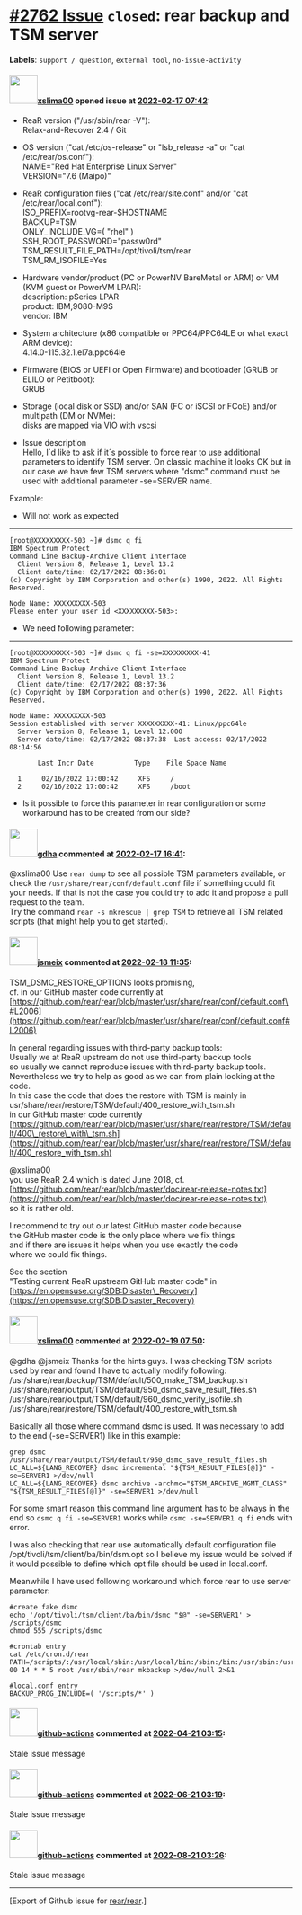 [\#2762 Issue](https://github.com/rear/rear/issues/2762) `closed`: rear backup and TSM server
=============================================================================================

**Labels**: `support / question`, `external tool`, `no-issue-activity`

#### <img src="https://avatars.githubusercontent.com/u/28806908?u=45651cb1102180dcd57e18be6526196d379d50c8&v=4" width="50">[xslima00](https://github.com/xslima00) opened issue at [2022-02-17 07:42](https://github.com/rear/rear/issues/2762):

-   ReaR version ("/usr/sbin/rear -V"):  
    Relax-and-Recover 2.4 / Git

-   OS version ("cat /etc/os-release" or "lsb\_release -a" or "cat
    /etc/rear/os.conf"):  
    NAME="Red Hat Enterprise Linux Server"  
    VERSION="7.6 (Maipo)"

-   ReaR configuration files ("cat /etc/rear/site.conf" and/or "cat
    /etc/rear/local.conf"):  
    ISO\_PREFIX=rootvg-rear-$HOSTNAME  
    BACKUP=TSM  
    ONLY\_INCLUDE\_VG=( "rhel" )  
    SSH\_ROOT\_PASSWORD="passw0rd"  
    TSM\_RESULT\_FILE\_PATH=/opt/tivoli/tsm/rear  
    TSM\_RM\_ISOFILE=Yes

-   Hardware vendor/product (PC or PowerNV BareMetal or ARM) or VM (KVM
    guest or PowerVM LPAR):  
    description: pSeries LPAR  
    product: IBM,9080-M9S  
    vendor: IBM

-   System architecture (x86 compatible or PPC64/PPC64LE or what exact
    ARM device):  
    4.14.0-115.32.1.el7a.ppc64le

-   Firmware (BIOS or UEFI or Open Firmware) and bootloader (GRUB or
    ELILO or Petitboot):  
    GRUB

-   Storage (local disk or SSD) and/or SAN (FC or iSCSI or FCoE) and/or
    multipath (DM or NVMe):  
    disks are mapped via VIO with vscsi

-   Issue description  
    Hello, I´d like to ask if it´s possible to force rear to use
    additional parameters to identify TSM server. On classic machine it
    looks OK but in our case we have few TSM servers where "dsmc"
    command must be used with additional parameter -se=SERVER name.

Example:

-   Will not work as expected

------------------------------------------------------------------------

    [root@XXXXXXXXX-503 ~]# dsmc q fi
    IBM Spectrum Protect
    Command Line Backup-Archive Client Interface
      Client Version 8, Release 1, Level 13.2
      Client date/time: 02/17/2022 08:36:01
    (c) Copyright by IBM Corporation and other(s) 1990, 2022. All Rights Reserved.

    Node Name: XXXXXXXXX-503
    Please enter your user id <XXXXXXXXX-503>:

-   We need following parameter:

------------------------------------------------------------------------

    [root@XXXXXXXXX-503 ~]# dsmc q fi -se=XXXXXXXXX-41
    IBM Spectrum Protect
    Command Line Backup-Archive Client Interface
      Client Version 8, Release 1, Level 13.2
      Client date/time: 02/17/2022 08:37:36
    (c) Copyright by IBM Corporation and other(s) 1990, 2022. All Rights Reserved.

    Node Name: XXXXXXXXX-503
    Session established with server XXXXXXXXX-41: Linux/ppc64le
      Server Version 8, Release 1, Level 12.000
      Server date/time: 02/17/2022 08:37:38  Last access: 02/17/2022 08:14:56

           Last Incr Date          Type    File Space Name

      1     02/16/2022 17:00:42     XFS     /
      2     02/16/2022 17:00:42     XFS     /boot

-   Is it possible to force this parameter in rear configuration or some
    workaround has to be created from our side?

#### <img src="https://avatars.githubusercontent.com/u/888633?u=cdaeb31efcc0048d3619651aa18dd4b76e636b21&v=4" width="50">[gdha](https://github.com/gdha) commented at [2022-02-17 16:41](https://github.com/rear/rear/issues/2762#issuecomment-1043167564):

@xslima00 Use `rear dump` to see all possible TSM parameters available,
or check the `/usr/share/rear/conf/default.conf` file if something could
fit your needs. If that is not the case you could try to add it and
propose a pull request to the team.  
Try the command `rear -s mkrescue | grep TSM` to retrieve all TSM
related scripts (that might help you to get started).

#### <img src="https://avatars.githubusercontent.com/u/1788608?u=925fc54e2ce01551392622446ece427f51e2f0ce&v=4" width="50">[jsmeix](https://github.com/jsmeix) commented at [2022-02-18 11:35](https://github.com/rear/rear/issues/2762#issuecomment-1044378561):

TSM\_DSMC\_RESTORE\_OPTIONS looks promising,  
cf. in our GitHub master code currently at  
[https://github.com/rear/rear/blob/master/usr/share/rear/conf/default.conf\#L2006](https://github.com/rear/rear/blob/master/usr/share/rear/conf/default.conf#L2006)

In general regarding issues with third-party backup tools:  
Usually we at ReaR upstream do not use third-party backup tools  
so usually we cannot reproduce issues with third-party backup tools.  
Nevertheless we try to help as good as we can from plain looking at the
code.  
In this case the code that does the restore with TSM is mainly in  
usr/share/rear/restore/TSM/default/400\_restore\_with\_tsm.sh  
in our GitHub master code currently  
[https://github.com/rear/rear/blob/master/usr/share/rear/restore/TSM/default/400\_restore\_with\_tsm.sh](https://github.com/rear/rear/blob/master/usr/share/rear/restore/TSM/default/400_restore_with_tsm.sh)

@xslima00  
you use ReaR 2.4 which is dated June 2018, cf.  
[https://github.com/rear/rear/blob/master/doc/rear-release-notes.txt](https://github.com/rear/rear/blob/master/doc/rear-release-notes.txt)  
so it is rather old.

I recommend to try out our latest GitHub master code because  
the GitHub master code is the only place where we fix things  
and if there are issues it helps when you use exactly the code  
where we could fix things.

See the section  
"Testing current ReaR upstream GitHub master code" in  
[https://en.opensuse.org/SDB:Disaster\_Recovery](https://en.opensuse.org/SDB:Disaster_Recovery)

#### <img src="https://avatars.githubusercontent.com/u/28806908?u=45651cb1102180dcd57e18be6526196d379d50c8&v=4" width="50">[xslima00](https://github.com/xslima00) commented at [2022-02-19 07:50](https://github.com/rear/rear/issues/2762#issuecomment-1045959017):

@gdha @jsmeix Thanks for the hints guys. I was checking TSM scripts used
by rear and found I have to actually modify following:  
/usr/share/rear/backup/TSM/default/500\_make\_TSM\_backup.sh  
/usr/share/rear/output/TSM/default/950\_dsmc\_save\_result\_files.sh  
/usr/share/rear/output/TSM/default/960\_dsmc\_verify\_isofile.sh  
/usr/share/rear/restore/TSM/default/400\_restore\_with\_tsm.sh

Basically all those where command dsmc is used. It was necessary to add
to the end (-se=SERVER1) like in this example:

    grep dsmc /usr/share/rear/output/TSM/default/950_dsmc_save_result_files.sh
    LC_ALL=${LANG_RECOVER} dsmc incremental "${TSM_RESULT_FILES[@]}" -se=SERVER1 >/dev/null
    LC_ALL=${LANG_RECOVER} dsmc archive -archmc="$TSM_ARCHIVE_MGMT_CLASS" "${TSM_RESULT_FILES[@]}" -se=SERVER1 >/dev/null

For some smart reason this command line argument has to be always in the
end so `dsmc q fi -se=SERVER1` works while `dsmc -se=SERVER1 q fi` ends
with error.

I was also checking that rear use automatically default configuration
file /opt/tivoli/tsm/client/ba/bin/dsm.opt so I believe my issue would
be solved if it would possible to define which opt file should be used
in local.conf.

Meanwhile I have used following workaround which force rear to use
server parameter:

    #create fake dsmc
    echo '/opt/tivoli/tsm/client/ba/bin/dsmc "$@" -se=SERVER1' > /scripts/dsmc
    chmod 555 /scripts/dsmc

    #crontab entry
    cat /etc/cron.d/rear
    PATH=/scripts/:/usr/local/sbin:/usr/local/bin:/sbin:/bin:/usr/sbin:/usr/bin:/root/bin
    00 14 * * 5 root /usr/sbin/rear mkbackup >/dev/null 2>&1

    #local.conf entry
    BACKUP_PROG_INCLUDE=( '/scripts/*' )

#### <img src="https://avatars.githubusercontent.com/in/15368?v=4" width="50">[github-actions](https://github.com/apps/github-actions) commented at [2022-04-21 03:15](https://github.com/rear/rear/issues/2762#issuecomment-1104662506):

Stale issue message

#### <img src="https://avatars.githubusercontent.com/in/15368?v=4" width="50">[github-actions](https://github.com/apps/github-actions) commented at [2022-06-21 03:19](https://github.com/rear/rear/issues/2762#issuecomment-1161189334):

Stale issue message

#### <img src="https://avatars.githubusercontent.com/in/15368?v=4" width="50">[github-actions](https://github.com/apps/github-actions) commented at [2022-08-21 03:26](https://github.com/rear/rear/issues/2762#issuecomment-1221459613):

Stale issue message

------------------------------------------------------------------------

\[Export of Github issue for
[rear/rear](https://github.com/rear/rear).\]
